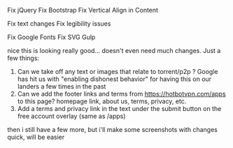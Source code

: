 <!-- Done -->
Fix jQuery
Fix Bootstrap
Fix Vertical Align in Content

<!-- * Very Doable -->
<!-- Fix links are not crawlable -->
<!-- Fix srcset -->
<!-- Fix input validation -->
<!-- Fix hamburger menu -->

<!-- ? I have an idea but not sure -->
<!-- Fix popup on mobile -->
Fix text changes
Fix legibility issues

<!-- ! Will have to learn -->
Fix Google Fonts
Fix SVG Gulp

<!-- TODO Unsorted-->
nice this is looking really good... doesn't even need much changes. Just a few things:

1. Can we take off any text or images that relate to torrent/p2p ? Google has hit us with "enabling dishonest behavior" for having this on our landers a few times in the past
2. Can we add the footer links and terms from https://hotbotvpn.com/apps to this page? homepage link, about us, terms, privacy, etc.
3. Add a terms and privacy link in the text under the submit button on the free account overlay (same as /apps)

then i still have a few more, but i'll make some screenshots with changes quick, will be easier